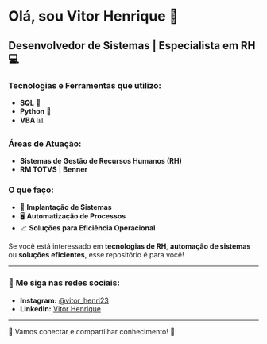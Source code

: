 # Olá, sou **Vitor Henrique** 👋

## Desenvolvedor de Sistemas | Especialista em **RH** 💻

### Tecnologias e Ferramentas que utilizo:
- **SQL** 💾
- **Python** 🐍
- **VBA** 📊

### Áreas de Atuação:
- **Sistemas de Gestão de Recursos Humanos (RH)**
- **RM TOTVS** | **Benner**

### O que faço:
- 🔧 **Implantação de Sistemas**
- 🖥️ **Automatização de Processos**
- 📈 **Soluções para Eficiência Operacional**

Se você está interessado em **tecnologias de RH**, **automação de sistemas** ou **soluções eficientes**, esse repositório é para você!

---

### 📱 **Me siga nas redes sociais:**

- **Instagram:** [@vitor_henri23](https://www.instagram.com/vitor_henri23?igsh=Nng5Nmh4YzZ0d215&utm_source=qr)
- **LinkedIn:** [Vitor Henrique](https://www.linkedin.com/in/vitor-henrique-3a5b3b109?utm_source=share&utm_campaign=share_via&utm_content=profile&utm_medium=ios_app)

---

🌟 Vamos conectar e compartilhar conhecimento! 🌟
